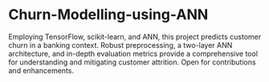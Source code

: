 # Churn-Modelling-using-ANN
Employing TensorFlow, scikit-learn, and ANN, this project predicts customer churn in a banking context. Robust preprocessing, a two-layer ANN architecture, and in-depth evaluation metrics provide a comprehensive tool for understanding and mitigating customer attrition. Open for contributions and enhancements.
